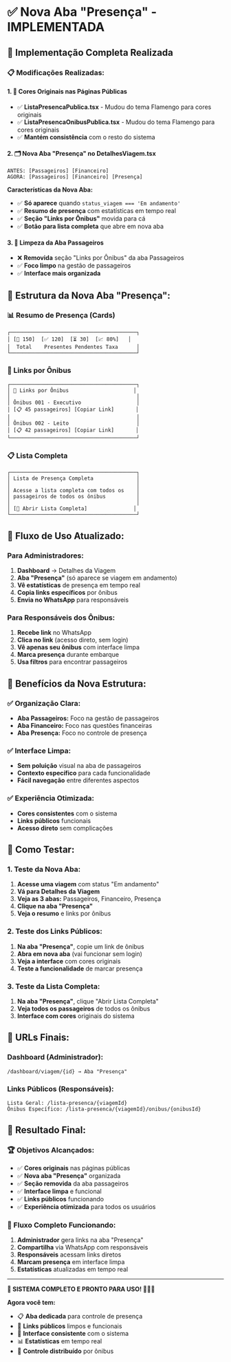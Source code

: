 # ✅ Nova Aba "Presença" - IMPLEMENTADA

## 🎯 **Implementação Completa Realizada**

### **📋 Modificações Realizadas:**

#### **1. 🎨 Cores Originais nas Páginas Públicas**
- ✅ **ListaPresencaPublica.tsx** - Mudou do tema Flamengo para cores originais
- ✅ **ListaPresencaOnibusPublica.tsx** - Mudou do tema Flamengo para cores originais
- ✅ **Mantém consistência** com o resto do sistema

#### **2. 🗂️ Nova Aba "Presença" no DetalhesViagem.tsx**
```
ANTES: [Passageiros] [Financeiro]
AGORA: [Passageiros] [Financeiro] [Presença]
```

**Características da Nova Aba:**
- ✅ **Só aparece** quando `status_viagem === 'Em andamento'`
- ✅ **Resumo de presença** com estatísticas em tempo real
- ✅ **Seção "Links por Ônibus"** movida para cá
- ✅ **Botão para lista completa** que abre em nova aba

#### **3. 🧹 Limpeza da Aba Passageiros**
- ❌ **Removida** seção "Links por Ônibus" da aba Passageiros
- ✅ **Foco limpo** na gestão de passageiros
- ✅ **Interface mais organizada**

## 🎨 **Estrutura da Nova Aba "Presença":**

### **📊 Resumo de Presença (Cards)**
```
┌─────────────────────────────────────────┐
│ [👥 150]  [✅ 120]  [⏳ 30]  [📈 80%]   │
│  Total    Presentes Pendentes Taxa      │
└─────────────────────────────────────────┘
```

### **🚌 Links por Ônibus**
```
┌─────────────────────────────────────────┐
│ 🚌 Links por Ônibus                     │
│                                         │
│ Ônibus 001 - Executivo                  │
│ [📋 45 passageiros] [Copiar Link]       │
│                                         │
│ Ônibus 002 - Leito                      │
│ [📋 42 passageiros] [Copiar Link]       │
└─────────────────────────────────────────┘
```

### **📋 Lista Completa**
```
┌─────────────────────────────────────────┐
│ Lista de Presença Completa              │
│                                         │
│ Acesse a lista completa com todos os    │
│ passageiros de todos os ônibus          │
│                                         │
│ [🔗 Abrir Lista Completa]               │
└─────────────────────────────────────────┘
```

## 🔄 **Fluxo de Uso Atualizado:**

### **Para Administradores:**
1. **Dashboard** → Detalhes da Viagem
2. **Aba "Presença"** (só aparece se viagem em andamento)
3. **Vê estatísticas** de presença em tempo real
4. **Copia links específicos** por ônibus
5. **Envia no WhatsApp** para responsáveis

### **Para Responsáveis dos Ônibus:**
1. **Recebe link** no WhatsApp
2. **Clica no link** (acesso direto, sem login)
3. **Vê apenas seu ônibus** com interface limpa
4. **Marca presença** durante embarque
5. **Usa filtros** para encontrar passageiros

## 🎯 **Benefícios da Nova Estrutura:**

### **✅ Organização Clara:**
- **Aba Passageiros:** Foco na gestão de passageiros
- **Aba Financeiro:** Foco nas questões financeiras
- **Aba Presença:** Foco no controle de presença

### **✅ Interface Limpa:**
- **Sem poluição** visual na aba de passageiros
- **Contexto específico** para cada funcionalidade
- **Fácil navegação** entre diferentes aspectos

### **✅ Experiência Otimizada:**
- **Cores consistentes** com o sistema
- **Links públicos** funcionais
- **Acesso direto** sem complicações

## 🚀 **Como Testar:**

### **1. Teste da Nova Aba:**
1. **Acesse uma viagem** com status "Em andamento"
2. **Vá para Detalhes da Viagem**
3. **Veja as 3 abas:** Passageiros, Financeiro, Presença
4. **Clique na aba "Presença"**
5. **Veja o resumo** e links por ônibus

### **2. Teste dos Links Públicos:**
1. **Na aba "Presença"**, copie um link de ônibus
2. **Abra em nova aba** (vai funcionar sem login)
3. **Veja a interface** com cores originais
4. **Teste a funcionalidade** de marcar presença

### **3. Teste da Lista Completa:**
1. **Na aba "Presença"**, clique "Abrir Lista Completa"
2. **Veja todos os passageiros** de todos os ônibus
3. **Interface com cores** originais do sistema

## 📱 **URLs Finais:**

### **Dashboard (Administrador):**
```
/dashboard/viagem/{id} → Aba "Presença"
```

### **Links Públicos (Responsáveis):**
```
Lista Geral: /lista-presenca/{viagemId}
Ônibus Específico: /lista-presenca/{viagemId}/onibus/{onibusId}
```

## 🎉 **Resultado Final:**

### **🏆 Objetivos Alcançados:**
- ✅ **Cores originais** nas páginas públicas
- ✅ **Nova aba "Presença"** organizada
- ✅ **Seção removida** da aba passageiros
- ✅ **Interface limpa** e funcional
- ✅ **Links públicos** funcionando
- ✅ **Experiência otimizada** para todos os usuários

### **🚌 Fluxo Completo Funcionando:**
1. **Administrador** gera links na aba "Presença"
2. **Compartilha** via WhatsApp com responsáveis
3. **Responsáveis** acessam links diretos
4. **Marcam presença** em interface limpa
5. **Estatísticas** atualizadas em tempo real

---

**🎯 SISTEMA COMPLETO E PRONTO PARA USO! 🚌📱✨**

**Agora você tem:**
- 📋 **Aba dedicada** para controle de presença
- 🔗 **Links públicos** limpos e funcionais
- 🎨 **Interface consistente** com o sistema
- 📊 **Estatísticas** em tempo real
- 🚌 **Controle distribuído** por ônibus